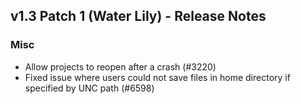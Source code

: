 ## v1.3 Patch 1 (Water Lily) - Release Notes

### Misc

- Allow projects to reopen after a crash (#3220)
- Fixed issue where users could not save files in home directory if specified by UNC path (#6598)

